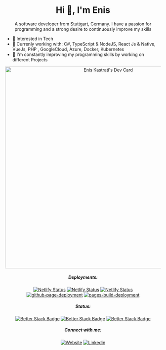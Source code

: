  <div align="center">

<h1 align="center">Hi 👋, I'm Enis</h1>

A software developer from Stuttgart, Germany. I have a passion for programming and a strong desire to continuously improve my skills
</div>

- 🌱 Interested in Tech
- 👀 Currenly working with: C#, TypeScript & NodeJS, React Js & Native, VueJs, PHP , GoogleCloud, Azure, Docker, Kubernetes
- 🔭 I'm constantly improving my programming skills by working on different Projects

<!-- <img align="center" width="400px"
 src="https://github-readme-stats.vercel.app/api/top-langs?username=eniskastrati&count_private=true&show_icons=true&include_all_commits=true&theme=transparent"
 alt="My Github Stats" 
 />
 -->
<div align="center">
<a href="https://app.daily.dev/enis"><img src="https://api.daily.dev/devcards/v2/1oAPWzajw.png?r=ldk&type=wide" width="652" alt="Enis Kastrati's Dev Card"/></a>

##### Deployments:
[![Netlify Status](https://api.netlify.com/api/v1/badges/5fa55721-e04e-4360-8423-21acd8bc493a/deploy-status)](https://drehmomentapp.netlify.app)
[![Netlify Status](https://api.netlify.com/api/v1/badges/43173b33-aad7-4911-aaa2-ffdb4ec318d6/deploy-status)](https://eniskastrati.de)
[![Netlify Status](https://api.netlify.com/api/v1/badges/76a57641-b73f-4e14-bfad-05f2af8b0164/deploy-status)](https://app.netlify.com/sites/eniskastratiold/deploys)
[![github-page-deployment](https://github.com/eniskastrati/blackjack/actions/workflows/pages/pages-build-deployment/badge.svg)](https://eniskastrati.github.io/blackjack/)
[![pages-build-deployment](https://github.com/eniskastrati/rockpaperscissors/actions/workflows/pages/pages-build-deployment/badge.svg)](https://eniskastrati.github.io/rockpaperscissors/)
##### Status:
[![Better Stack Badge](https://uptime.betterstack.com/status-badges/v1/monitor/128je.svg)](https://uptime.betterstack.com/?utm_source=status_badge)
[![Better Stack Badge](https://uptime.betterstack.com/status-badges/v1/monitor/128k5.svg)](https://uptime.betterstack.com/?utm_source=status_badge)
[![Better Stack Badge](https://uptime.betterstack.com/status-badges/v1/monitor/128k7.svg)](https://uptime.betterstack.com/?utm_source=status_badge)

##### Connect with me:
[![Website](https://img.shields.io/badge/Website-092540?style=for-the-badge&logo=similarweb&logoColor=white)](https://www.eniskastrati.de/)
[![Linkedin](https://img.shields.io/badge/Linkedin-0A66C2?style=for-the-badge&logo=linkedin&logoColor=white)](https://www.linkedin.com/in/eniskastrati/)

</div>
